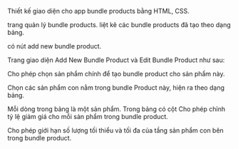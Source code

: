 Thiết kế giao diện cho app bundle products bằng HTML, CSS. 

trang quản lý bundle products. liệt kê các bundle products đã tạo theo dạng bảng.

có nút add new bundle product.

Trang giao diện Add New Bundle Product và Edit Bundle Product như sau:

Cho phép chọn sản phẩm chính để tạo bundle product cho sản phẩm này. 

Chọn các sản phẩm con nằm trong bundle Product này, hiện ra theo dạng bảng. 

Mỗi dòng trong bảng là một sản phẩm. Trong bảng có cột Cho phép chỉnh tỷ lệ giảm giá cho mỗi sản phẩm trong bundle product.

Cho phép giới hạn số lượng tối thiểu và tối đa của tầng sản phẩm con bên trong bundle product.

